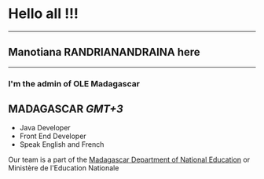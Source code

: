 # Hello all !!!
---
## Manotiana RANDRIANANDRAINA  here
---
### I'm the admin of OLE Madagascar

**MADAGASCAR** _GMT+3_  
---
* Java Developer
* Front End Developer
* Speak English and French

Our team is a part of the [Madagascar Department of National Education](http://www.education.gov.mg/) or Ministère de l'Education Nationale  
